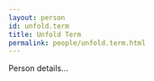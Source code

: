 ```yaml
---
layout: person
id: unfold.term
title: Unfold Term
permalink: people/unfold.term.html
---
```


Person details...